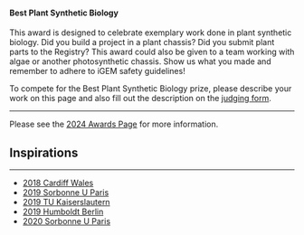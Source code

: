 #### Best Plant Synthetic Biology

This award is designed to celebrate exemplary work done in plant synthetic
biology. Did you build a project in a plant chassis? Did you submit plant parts
to the Registry? This award could also be given to a team working with algae or
another photosynthetic chassis. Show us what you made and remember to adhere to
iGEM safety guidelines!

To compete for the Best Plant Synthetic Biology prize, please describe your work
on this page and also fill out the description on the
[judging form](https://competition.igem.org/deliverables/judging-form).

---

Please see the [2024 Awards Page](https://competition.igem.org/judging/awards)
for more information.

## Inspirations

---

-   [2018 Cardiff Wales](http://2018.igem.org/Team:Cardiff_Wales/Plant)
-   [2019 Sorbonne U Paris](https://2019.igem.org/Team:Sorbonne_U_Paris/Plant)
-   [2019 TU Kaiserslautern](https://2019.igem.org/Team:TU_Kaiserslautern/Plant)
-   [2019 Humboldt Berlin](https://2019.igem.org/Team:Humboldt_Berlin/Plant)
-   [2020 Sorbonne U Paris](https://2020.igem.org/Team:Sorbonne_U_Paris/Plant)
